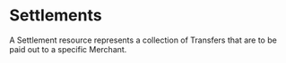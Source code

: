 # Settlements
A Settlement resource represents a collection of Transfers that are to be paid out to a specific Merchant.

